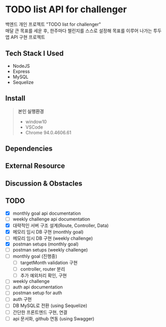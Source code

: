 # TODO list API for challenger

백엔드 개인 프로젝트 "TODO list for challenger"<br>
매달 큰 목표를 세운 후, 한주마다 첼린지를 스스로 설정해 목표를 이루어 나가는 투두 앱 API 구현 프로젝트

## Tech Stack I Used

- NodeJS
- Express
- MySQL
- Sequelize

## Install

> **본인 실행환경**
>
> - window10
> - VSCode
> - Chrome 94.0.4606.61

## Dependencies

## External Resource

## Discussion & Obstacles

## TODO

- [x] monthly goal api documentation
- [ ] weekly challenge api documentation
- [x] 대략적인 서버 구조 설계(Route, Controller, Data)
- [x] 메모리 임시 DB 구현 (monthly goal)
- [ ] 메모리 임시 DB 구현 (weekly challenge)
- [x] postman setups (monthly goal)
- [ ] postman setups (weekly challenge)
- [ ] monthly goal (진행중)
  - [ ] targetMonth validation 구현
  - [ ] controller, router 분리
  - [ ] 추가 예외처리 확인, 구현
- [ ] weekly challenge
- [ ] auth api documentation
- [ ] postman setup for auth
- [ ] auth 구현
- [ ] DB MySQL로 전환 (using Sequelize)
- [ ] 간단한 프론트엔드 구현, 연결
- [ ] api 문서화, github 연동 (using Swagger)

